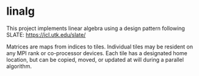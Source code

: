 # linalg

This project implements linear algebra using a design
pattern following SLATE: https://icl.utk.edu/slate/

Matrices are maps from indices to tiles.
Individual tiles may be resident on any
MPI rank or co-processor devices.  Each tile has a
designated home location, but can be copied, moved,
or updated at will during a parallel algorithm.

